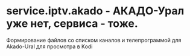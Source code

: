# service.iptv.akado - АКАДО-Урал уже нет, сервиса - тоже.
Формирование файлов со списком каналов и телепрограммой для Akado-Ural для просмотра в Kodi
